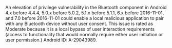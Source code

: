 An elevation of privilege vulnerability in the Bluetooth component in Android 4.x before 4.4.4, 5.0.x before 5.0.2, 5.1.x before 5.1.1, 6.x before 2016-11-01, and 7.0 before 2016-11-01 could enable a local malicious application to pair with any Bluetooth device without user consent. This issue is rated as Moderate because it is a local bypass of user interaction requirements (access to functionality that would normally require either user initiation or user permission.) Android ID: A-29043989.